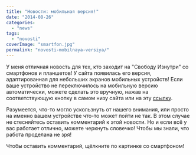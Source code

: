 ```yaml
---
title: "Новости: мобильная версия!"
date: "2014-08-26"
categories: 
  - "news"
tags: 
  - "novosti"
coverImage: "smartfon.jpg"
permalink: "novosti-mobilnaya-versiya/"
---
```


У меня отличная новость для тех, кто заходит на "Свободу Изнутри" со смартфонов и планшетов! У сайта появилась его версия, адаптированная для небольших экранов мобильных устройств! Если ваше устройство не переключилось на мобильную версию автоматически, можете сделать это вручную, нажав на соответствующую кнопку в самом низу сайта или на эту [ссылку](http://svobodaiznutri.ru/?am_force_theme_layout=mobile "Переключиться на мобильную версию").

Разумеется, что-то могло ускользнуть от нашего внимания, или просто на именно вашем устройстве что-то может пойти не так. В этом случае не стесняйтесь оставить комментарий к этой новости. Но и если всё у вас работает отлично, можете черкнуть словечко! Чтобы мы знали, что работа проделана не зря!

Чтобы оставить комментарий, щёлкните по картинке со смартфоном!
